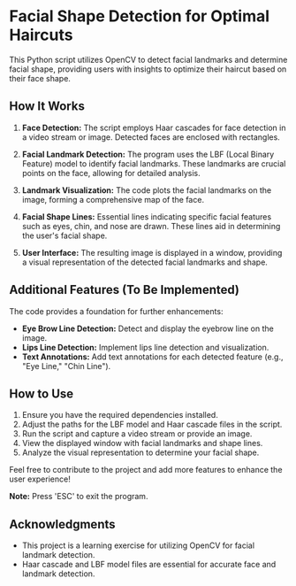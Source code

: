 # Facial Shape Detection for Optimal Haircuts

This Python script utilizes OpenCV to detect facial landmarks and determine facial shape, providing users with insights to optimize their haircut based on their face shape.

## How It Works

1. **Face Detection:** The script employs Haar cascades for face detection in a video stream or image. Detected faces are enclosed with rectangles.

2. **Facial Landmark Detection:** The program uses the LBF (Local Binary Feature) model to identify facial landmarks. These landmarks are crucial points on the face, allowing for detailed analysis.

3. **Landmark Visualization:** The code plots the facial landmarks on the image, forming a comprehensive map of the face.

4. **Facial Shape Lines:** Essential lines indicating specific facial features such as eyes, chin, and nose are drawn. These lines aid in determining the user's facial shape.

5. **User Interface:** The resulting image is displayed in a window, providing a visual representation of the detected facial landmarks and shape.

## Additional Features (To Be Implemented)

The code provides a foundation for further enhancements:

- **Eye Brow Line Detection:** Detect and display the eyebrow line on the image.
- **Lips Line Detection:** Implement lips line detection and visualization.
- **Text Annotations:** Add text annotations for each detected feature (e.g., "Eye Line," "Chin Line").

## How to Use

1. Ensure you have the required dependencies installed.
2. Adjust the paths for the LBF model and Haar cascade files in the script.
3. Run the script and capture a video stream or provide an image.
4. View the displayed window with facial landmarks and shape lines.
5. Analyze the visual representation to determine your facial shape.

Feel free to contribute to the project and add more features to enhance the user experience!

**Note:** Press 'ESC' to exit the program.

## Acknowledgments

- This project is a learning exercise for utilizing OpenCV for facial landmark detection.
- Haar cascade and LBF model files are essential for accurate face and landmark detection.

